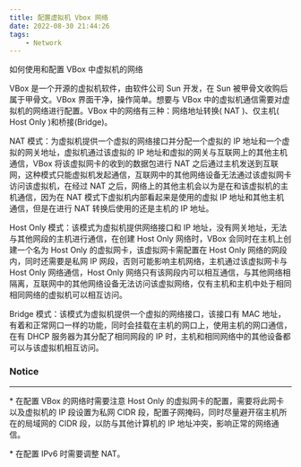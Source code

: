```yaml
---
title: 配置虚拟机 Vbox 网络
date: 2022-08-30 21:44:26
tags:
    - Network
---
```


如何使用和配置 VBox 中虚拟机的网络

<!--more-->

VBox 是一个开源的虚拟机软件，由软件公司 Sun 开发，在 Sun 被甲骨文收购后属于甲骨文。VBox 界面干净，操作简单。想要与 VBox 中的虚拟机通信需要对虚拟机的网络进行配置。VBox 中的网络有三种：网络地址转换( NAT )、仅主机( Host Only )和桥接(Bridge)。

NAT 模式：为虚拟机提供一个虚拟的网络接口并分配一个虚拟的 IP 地址和一个虚拟的网关地址，虚拟机通过该虚拟的 IP 地址和虚拟的网关与互联网上的其他主机通信，VBox 将该虚拟网卡的收到的数据包进行 NAT 之后通过主机发送到互联网，这种模式只能虚拟机发起通信，互联网中的其他网络设备无法通过该虚拟网卡访问该虚拟机，在经过 NAT 之后，网络上的其他主机会以为是在和该虚拟机的主机通信，因为在 NAT 模式下虚拟机内部看起来是使用的虚拟 IP 地址和其他主机通信，但是在进行 NAT 转换后使用的还是主机的 IP 地址。

Host Only 模式：该模式为虚拟机提供网络接口和 IP 地址，没有网关地址，无法与其他网段的主机进行通信，在创建 Host Only 网络时，VBox 会同时在主机上创建一个名为 Host Only 的虚拟网卡，该虚拟网卡需配置在 Host Only 网络的网段内，同时还需要是私网 IP 网段，否则可能影响主机网络，主机通过该虚拟网卡与 Host Only 网络通信，Host Only 网络只有该网段内可以相互通信，与其他网络相隔离，互联网中的其他网络设备无法访问该虚拟网络，仅有主机和主机中处于相同相同网络的虚拟机可以相互访问。

Bridge 模式：该模式为虚拟机提供一个虚拟的网络接口，该接口有 MAC 地址，有着和正常网口一样的功能，同时会挂载在主机的网口上，使用主机的网口通信，在有 DHCP 服务器为其分配了相同网段的 IP 时，主机和相同网络中的其他设备都可以与该虚拟机相互访问。

### **Notice**

***

\* 在配置 VBox 的网络时需要注意 Host Only 的虚拟网卡的配置，需要将此网卡以及虚拟机的 IP 段设置为私网 CIDR 段，配置子网掩码，同时尽量避开宿主机所在的局域网的 CIDR 段，以防与其他计算机的 IP 地址冲突，影响正常的网络通信。

\* 在配置 IPv6 时需要调整 NAT。
